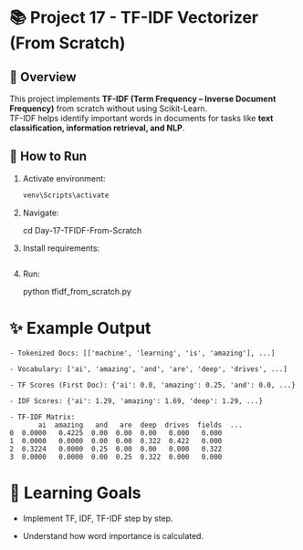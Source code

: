 # 📚 Project 17 - TF-IDF Vectorizer (From Scratch)

## 📌 Overview
This project implements **TF-IDF (Term Frequency – Inverse Document Frequency)** from scratch without using Scikit-Learn.  
TF-IDF helps identify important words in documents for tasks like **text classification, information retrieval, and NLP**.


## 🚀 How to Run
1. Activate environment:
   ```bash
   venv\Scripts\activate

2. Navigate:

    cd Day-17-TFIDF-From-Scratch

3. Install requirements:

    ```pip install -r requirements.txt

4. Run:

    python tfidf_from_scratch.py

# ✨ Example Output
```
- Tokenized Docs: [['machine', 'learning', 'is', 'amazing'], ...]

- Vocabulary: ['ai', 'amazing', 'and', 'are', 'deep', 'drives', ...]

- TF Scores (First Doc): {'ai': 0.0, 'amazing': 0.25, 'and': 0.0, ...}

- IDF Scores: {'ai': 1.29, 'amazing': 1.69, 'deep': 1.29, ...}

- TF-IDF Matrix:
       ai  amazing   and   are  deep  drives  fields  ...
0  0.0000   0.4225  0.00  0.00  0.00   0.000   0.000
1  0.0000   0.0000  0.00  0.00  0.322  0.422   0.000
2  0.3224   0.0000  0.25  0.00  0.00   0.000   0.322
3  0.0000   0.0000  0.00  0.25  0.322  0.000   0.000
```

# 🧠 Learning Goals

- Implement TF, IDF, TF-IDF step by step.

- Understand how word importance is calculated.